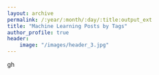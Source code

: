 ```yaml
---
layout: archive
permalink: /:year/:month/:day/:title:output_ext
title: "Machine Learning Posts by Tags"
author_profile: true
header:
    image: "/images/header_3.jpg"
---
```


gh